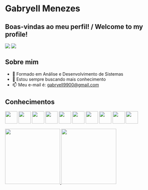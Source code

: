 # Gabryell Menezes
## Boas-vindas ao meu perfil! / Welcome to my profile!

<div>
<a href = "mailto:gabryell9900@gmail.com"><img src="https://img.shields.io/badge/Gmail-D14836?style=for-the-badge&logo=gmail&logoColor=white" target="_blank"></a>
<a href="https://br.linkedin.com/in/gabryell-menezes-372a781a1" target="_blank"><img src="https://img.shields.io/badge/-LinkedIn-%230077B5?style=for-the-badge&logo=linkedin&logoColor=white" target="_blank"></a>   
</div>

## Sobre mim

- 🌱 Formado em Análise e Desenvolvimento de Sistemas
- 🤔 Estou sempre buscando mais conhecimento
- 📫 Meu e-mail é: gabryell9900@gmail.com

## Conhecimentos
<img src="https://cdn.jsdelivr.net/gh/devicons/devicon/icons/html5/html5-original.svg" width="40" height="40"/> <img src="https://cdn.jsdelivr.net/gh/devicons/devicon/icons/css3/css3-original-wordmark.svg" width="40" height="40"/> <img src="https://cdn.jsdelivr.net/gh/devicons/devicon/icons/javascript/javascript-original.svg" width="40" height="40"/> <img src="https://cdn.jsdelivr.net/gh/devicons/devicon/icons/nodejs/nodejs-original.svg" width="40" height="40"/> <img src="https://cdn.jsdelivr.net/gh/devicons/devicon/icons/react/react-original.svg" width="40" height="40"/> <img src="https://cdn.jsdelivr.net/gh/devicons/devicon/icons/photoshop/photoshop-line.svg" width="40" height="40"/> <img src="https://cdn.jsdelivr.net/gh/devicons/devicon/icons/java/java-original.svg" width="40" height="40"/> <img src="https://cdn.jsdelivr.net/gh/devicons/devicon/icons/python/python-original.svg" width="40" height="40"/> <img src="https://cdn.jsdelivr.net/gh/devicons/devicon/icons/git/git-original.svg" width="40" height="40"/> <img src="https://www.iconsdb.com/icons/preview/white/github-11-xxl.png" width="40" height="40"/>

<div>
<a href="https://github.com/GabryellM">
<img height="180em" src="https://github-readme-stats.vercel.app/api/top-langs/?username=GabryellM&layout=compact&langs_count=7&theme=dracula"/>
<img height="180em" src="https://github-readme-stats.vercel.app/api?username=GabryellM&show_icons=true&theme=dracula&include_all_commits=true&count_private=true"/>
</div>

<!--
**GabryellM/GabryellM** is a ✨ _special_ ✨ repository because its `README.md` (this file) appears on your GitHub profile.

Here are some ideas to get you started:

- 🔭 I’m currently working on ...
- 🌱 I’m currently learning ...
- 👯 I’m looking to collaborate on ...
- 🤔 I’m looking for help with ...
- 💬 Ask me about ...
- 📫 How to reach me: ...
- 😄 Pronouns: ...
- ⚡ Fun fact: ...
-->
